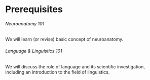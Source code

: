 Prerequisites
=======================

###### Neuroanatomy 101
We will learn (or revise) basic concept of neuroanatomy.

###### Language & Linguistics 101
We will discuss the role of language and its scientific investigation, including an introduction to the field of linguistics. 